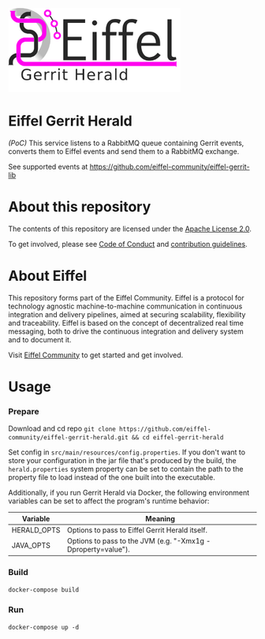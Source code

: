 <!---
   Copyright 2018 Ericsson AB.
   For a full list of individual contributors, please see the commit history.

   Licensed under the Apache License, Version 2.0 (the "License");
   you may not use this file except in compliance with the License.
   You may obtain a copy of the License at

       http://www.apache.org/licenses/LICENSE-2.0

   Unless required by applicable law or agreed to in writing, software
   distributed under the License is distributed on an "AS IS" BASIS,
   WITHOUT WARRANTIES OR CONDITIONS OF ANY KIND, either express or implied.
   See the License for the specific language governing permissions and
   limitations under the License.
--->

<img src="./images/logo.png" alt="Eiffel Gerrit Herald" width="350"/>

# Eiffel Gerrit Herald
*(PoC)* This service listens to a RabbitMQ queue containing Gerrit events, converts them to Eiffel events and send them to a RabbitMQ exchange.

See supported events at https://github.com/eiffel-community/eiffel-gerrit-lib

# About this repository
The contents of this repository are licensed under the [Apache License 2.0](./LICENSE).

To get involved, please see [Code of Conduct](https://github.com/eiffel-community/.github/blob/master/CODE_OF_CONDUCT.md) and [contribution guidelines](https://github.com/eiffel-community/.github/blob/master/CONTRIBUTING.md).

# About Eiffel
This repository forms part of the Eiffel Community. Eiffel is a protocol for technology agnostic machine-to-machine communication in continuous integration and delivery pipelines, aimed at securing scalability, flexibility and traceability. Eiffel is based on the concept of decentralized real time messaging, both to drive the continuous integration and delivery system and to document it.

Visit [Eiffel Community](https://eiffel-community.github.io) to get started and get involved.

# Usage

### Prepare
Download and cd repo `git clone https://github.com/eiffel-community/eiffel-gerrit-herald.git && cd eiffel-gerrit-herald`

Set config in `src/main/resources/config.properties`. If you don't
want to store your configuration in the jar file that's produced by
the build, the `herald.properties` system property can be set to
contain the path to the property file to load instead of the one
built into the executable.

Additionally, if you run Gerrit Herald via Docker, the following
environment variables can be set to affect the program's runtime
behavior:

| Variable      | Meaning
| ------------- | --------
| HERALD_OPTS   | Options to pass to Eiffel Gerrit Herald itself. |
| JAVA_OPTS     | Options to pass to the JVM (e.g. "-Xmx1g -Dproperty=value"). |

### Build
`docker-compose build`

### Run
`docker-compose up -d`
